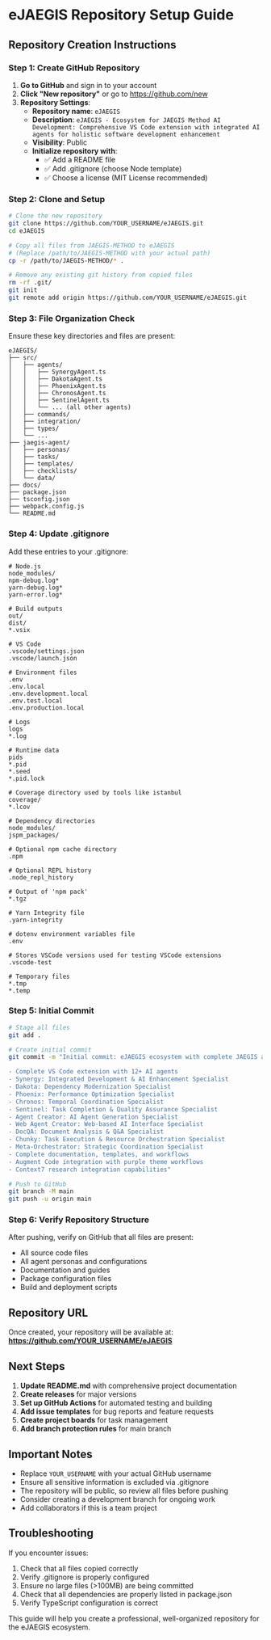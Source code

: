 # eJAEGIS Repository Setup Guide

## Repository Creation Instructions

### Step 1: Create GitHub Repository

1. **Go to GitHub** and sign in to your account
2. **Click "New repository"** or go to https://github.com/new
3. **Repository Settings**:
   - **Repository name**: `eJAEGIS`
   - **Description**: `eJAEGIS - Ecosystem for JAEGIS Method AI Development: Comprehensive VS Code extension with integrated AI agents for holistic software development enhancement`
   - **Visibility**: Public
   - **Initialize repository with**:
     - ✅ Add a README file
     - ✅ Add .gitignore (choose Node template)
     - ✅ Choose a license (MIT License recommended)

### Step 2: Clone and Setup

```bash
# Clone the new repository
git clone https://github.com/YOUR_USERNAME/eJAEGIS.git
cd eJAEGIS

# Copy all files from JAEGIS-METHOD to eJAEGIS
# (Replace /path/to/JAEGIS-METHOD with your actual path)
cp -r /path/to/JAEGIS-METHOD/* .

# Remove any existing git history from copied files
rm -rf .git/
git init
git remote add origin https://github.com/YOUR_USERNAME/eJAEGIS.git
```

### Step 3: File Organization Check

Ensure these key directories and files are present:
```
eJAEGIS/
├── src/
│   ├── agents/
│   │   ├── SynergyAgent.ts
│   │   ├── DakotaAgent.ts
│   │   ├── PhoenixAgent.ts
│   │   ├── ChronosAgent.ts
│   │   ├── SentinelAgent.ts
│   │   └── ... (all other agents)
│   ├── commands/
│   ├── integration/
│   ├── types/
│   └── ...
├── jaegis-agent/
│   ├── personas/
│   ├── tasks/
│   ├── templates/
│   ├── checklists/
│   └── data/
├── docs/
├── package.json
├── tsconfig.json
├── webpack.config.js
└── README.md
```

### Step 4: Update .gitignore

Add these entries to your .gitignore:
```gitignore
# Node.js
node_modules/
npm-debug.log*
yarn-debug.log*
yarn-error.log*

# Build outputs
out/
dist/
*.vsix

# VS Code
.vscode/settings.json
.vscode/launch.json

# Environment files
.env
.env.local
.env.development.local
.env.test.local
.env.production.local

# Logs
logs
*.log

# Runtime data
pids
*.pid
*.seed
*.pid.lock

# Coverage directory used by tools like istanbul
coverage/
*.lcov

# Dependency directories
node_modules/
jspm_packages/

# Optional npm cache directory
.npm

# Optional REPL history
.node_repl_history

# Output of 'npm pack'
*.tgz

# Yarn Integrity file
.yarn-integrity

# dotenv environment variables file
.env

# Stores VSCode versions used for testing VSCode extensions
.vscode-test

# Temporary files
*.tmp
*.temp
```

### Step 5: Initial Commit

```bash
# Stage all files
git add .

# Create initial commit
git commit -m "Initial commit: eJAEGIS ecosystem with complete JAEGIS agent implementation

- Complete VS Code extension with 12+ AI agents
- Synergy: Integrated Development & AI Enhancement Specialist
- Dakota: Dependency Modernization Specialist  
- Phoenix: Performance Optimization Specialist
- Chronos: Temporal Coordination Specialist
- Sentinel: Task Completion & Quality Assurance Specialist
- Agent Creator: AI Agent Generation Specialist
- Web Agent Creator: Web-based AI Interface Specialist
- DocQA: Document Analysis & Q&A Specialist
- Chunky: Task Execution & Resource Orchestration Specialist
- Meta-Orchestrator: Strategic Coordination Specialist
- Complete documentation, templates, and workflows
- Augment Code integration with purple theme workflows
- Context7 research integration capabilities"

# Push to GitHub
git branch -M main
git push -u origin main
```

### Step 6: Verify Repository Structure

After pushing, verify on GitHub that all files are present:
- All source code files
- All agent personas and configurations
- Documentation and guides
- Package configuration files
- Build and deployment scripts

## Repository URL

Once created, your repository will be available at:
**https://github.com/YOUR_USERNAME/eJAEGIS**

## Next Steps

1. **Update README.md** with comprehensive project documentation
2. **Create releases** for major versions
3. **Set up GitHub Actions** for automated testing and building
4. **Add issue templates** for bug reports and feature requests
5. **Create project boards** for task management
6. **Add branch protection rules** for main branch

## Important Notes

- Replace `YOUR_USERNAME` with your actual GitHub username
- Ensure all sensitive information is excluded via .gitignore
- The repository will be public, so review all files before pushing
- Consider creating a development branch for ongoing work
- Add collaborators if this is a team project

## Troubleshooting

If you encounter issues:
1. Check that all files copied correctly
2. Verify .gitignore is properly configured
3. Ensure no large files (>100MB) are being committed
4. Check that all dependencies are properly listed in package.json
5. Verify TypeScript configuration is correct

This guide will help you create a professional, well-organized repository for the eJAEGIS ecosystem.
